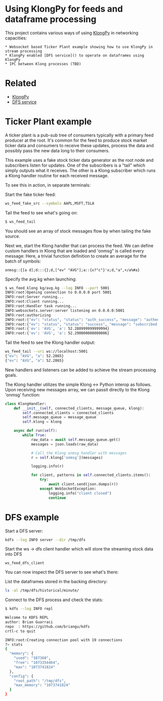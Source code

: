 # Using KlongPy for feeds and dataframe processing

This project contains various ways of using [KlongPy](https://github.com/briangu/klongpy) in networking capacities:

    * Websocket based Ticker Plant example showing how to use KlongPy in stream processing
    * KlongPy enabled [DFS service]() to operate on dataframes using KlongPy
    * IPC between Klong processes (TBD)

# Related

* [KlongPy](https://github.com/briangu/klongpy)
* [DFS service](https://github.com/briangu/dfs)


# Ticker Plant example

A ticker plant is a pub-sub tree of consumers typically with a primary feed producer at the root.  It's common for the feed to produce stock market ticker data and consumers to receive these updates, process the data and possibly pass the new data long to their consumers.

This example uses a fake stock ticker data generator as the root node and subscribers listen for updates.  One of the subscribers is a "tail" which simply outputs what it receives.  The other is a Klong subscriber which runs a Klong handler routine for each received message.

To see this in action, in separate terminals:

Start the fake ticker feed:
```bash
ws_feed_fake_src --symbols AAPL,MSFT,TSLA
```

Tail the feed to see what's going on:
```bash
$ ws_feed_tail
```
You should see an array of stock messages flow by when tailing the fake source.

Next we, start the Klong handler that can process the feed.  We can define custom handlers in Klong that are loaded and 'onmsg" is called every message:  Here, a trivial function definition to create an average for the batch of symbols:

```
onmsg::{[a d];d:::{};d,["ev" "AVG"];a::{x?"c"}'x;d,"a",+/a%#a}
```

Specify the avg.kg when launching:
```bash
$ ws_feed_klong kg/avg.kg --log INFO --port 5001
INFO:root:Opening connection to 0.0.0.0 port 5001
INFO:root:Server running...
INFO:root:Client running...
INFO:root:Handler task running...
INFO:websockets.server:server listening on 0.0.0.0:5001
INFO:root:authorizing
INFO:root:{"ev": "status", "status": "auth_success", "message": "authenticated"}
INFO:root:{"ev": "status", "status": "success", "message": "subscribed to: AM.*"}
INFO:root:{'ev': 'AVG', 'a': 52.288999999999994}
INFO:root:{'ev': 'AVG', 'a': 52.290000000000006}
```

Tail the feed to see the Klong handler output:
```bash
ws_feed_tail --uri ws://localhost:5001
{"ev": "AVG", "a": 52.2865}
{"ev": "AVG", "a": 52.2865}
```

New handlers and listeners can be added to achieve the stream processing goals.

The Klong handler utilizes the simple Klong <-> Python interop as follows.  Upon receiving new messages array, we can passit directly to the Klong 'onmsg' function:

```python
class KlongHandler:
    def __init__(self, connected_clients, message_queue, klong):
        self.connected_clients = connected_clients
        self.message_queue = message_queue
        self.klong = klong

    async def run(self):
        while True:
            raw_data = await self.message_queue.get()
            messages = json.loads(raw_data)

            # Call the Klong onmsg handler with messages
            r = self.klong['onmsg'](messages)

            logging.info(r)

            for client, patterns in self.connected_clients.items():
                try:
                    await client.send(json.dumps(r))
                except WebSocketException:
                    logging.info("client closed")
                    continue
```


# DFS example

Start a DFS server:

```bash
kdfs --log INFO server --dir /tmp/dfs
```

Start the ws -> dfs client handler which will store the streaming stock data into DFS
```
ws_feed_dfs_client
```

You can now inspect the DFS server to see what's there:

List the dataframes stored in the backing directory:
```bash
ls -al /tmp/dfs/historical/minute/
```

Connect to the DFS process and check the stats:
```bash
$ kdfs --log INFO repl

Welcome to KDFS REPL
author: Brian Guarraci
repo  : https://github.com/briangu/kdfs
crtl-c to quit

INFO:root:Creating connection pool with 19 connections
?> stats
{
  "memory": {
    "used": "387360",
    "free": "1073354464",
    "max": "1073741824"
  },
  "config": {
    "root_path": "/tmp/dfs",
    "max_memory": "1073741824"
  }
}
```
